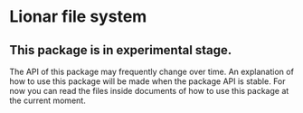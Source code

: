 # Lionar file system

## This package is in experimental stage.

The API of this package may frequently change over time. An explanation of how to
use this package will be made when the package API is stable. For now you can read
the files inside documents of how to use this package at the current moment.